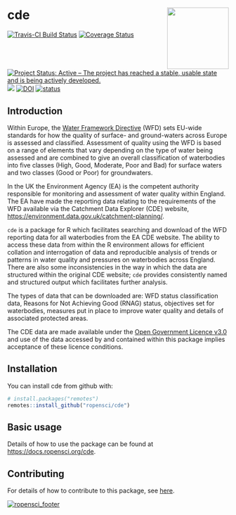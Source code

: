 
<!-- README.md is generated from README.Rmd. Please edit that file -->
cde <img src="https://ropensci.github.io/cde/logo/logo.png" align="right" height=140/>
======================================================================================

[![Travis-CI Build Status](https://travis-ci.org/ropensci/cde.svg?branch=master)](https://travis-ci.org/ropensci/cde) [![Coverage Status](https://coveralls.io/repos/github/ropensci/cde/badge.svg?branch=master)](https://coveralls.io/github/ropensci/cde?branch=master) [![Project Status: Active – The project has reached a stable, usable state and is being actively developed.](https://www.repostatus.org/badges/latest/active.svg)](https://www.repostatus.org/#active) [![](https://badges.ropensci.org/284_status.svg)](https://github.com/ropensci/onboarding/issues/284) [![DOI](https://zenodo.org/badge/92712854.svg)](https://zenodo.org/badge/latestdoi/92712854) [![status](http://joss.theoj.org/papers/0d35f75e861fcf47556d70571e226589/status.svg)](http://joss.theoj.org/papers/0d35f75e861fcf47556d70571e226589)

Introduction
------------

Within Europe, the [Water Framework Directive](http://ec.europa.eu/environment/water/water-framework/index_en.html) (WFD) sets EU-wide standards for how the quality of surface- and ground-waters across Europe is assessed and classified. Assessment of quality using the WFD is based on a range of elements that vary depending on the type of water being assessed and are combined to give an overall classification of waterbodies into five classes (High, Good, Moderate, Poor and Bad) for surface waters and two classes (Good or Poor) for groundwaters.

In the UK the Environment Agency (EA) is the competent authority responsible for monitoring and assessment of water quality within England. The EA have made the reporting data relating to the requirements of the WFD available via the Catchment Data Explorer (CDE) website, <https://environment.data.gov.uk/catchment-planning/>.

`cde` is a package for R which facilitates searching and download of the WFD reporting data for all waterbodies from the EA CDE website. The ability to access these data from within the R environment allows for efficient collation and interrogation of data and reproducible analysis of trends or patterns in water quality and pressures on waterbodies across England. There are also some inconsistencies in the way in which the data are structured within the original CDE website; `cde` provides consistently named and structured output which facilitates further analysis.

The types of data that can be downloaded are: WFD status classification data, Reasons for Not Achieving Good (RNAG) status, objectives set for waterbodies, measures put in place to improve water quality and details of associated protected areas.

The CDE data are made available under the [Open Government Licence v3.0](https://www.nationalarchives.gov.uk/doc/open-government-licence/version/3/) and use of the data accessed by and contained within this package implies acceptance of these licence conditions.

Installation
------------

You can install cde from github with:

``` r
# install.packages("remotes")
remotes::install_github("ropensci/cde")
```

Basic usage
-----------

Details of how to use the package can be found at <https://docs.ropensci.org/cde>.

Contributing
------------

For details of how to contribute to this package, see [here](https://docs.ropensci.org/cde/CONTRIBUTING.html).

[![ropensci\_footer](https://ropensci.org/public_images/github_footer.png)](https://ropensci.org)
